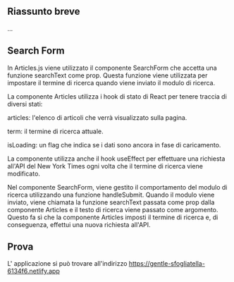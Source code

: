 ## Riassunto breve

...

## Search Form

In Articles.js viene utilizzato il componente SearchForm che accetta una funzione searchText come prop. Questa funzione viene utilizzata per impostare il termine di ricerca quando viene inviato il modulo di ricerca.

La componente Articles utilizza i hook di stato di React per tenere traccia di diversi stati:

articles: l'elenco di articoli che verrà visualizzato sulla pagina.

term: il termine di ricerca attuale.

isLoading: un flag che indica se i dati sono ancora in fase di caricamento.

La componente utilizza anche il hook useEffect per effettuare una richiesta all'API del New York Times ogni volta che il termine di ricerca viene modificato.

Nel componente SearchForm, viene gestito il comportamento del modulo di ricerca utilizzando una funzione handleSubmit. Quando il modulo viene inviato, viene chiamata la funzione searchText passata come prop dalla componente Articles e il testo di ricerca viene passato come argomento. Questo fa sì che la componente Articles imposti il termine di ricerca e, di conseguenza, effettui una nuova richiesta all'API.

## Prova

L' applicazione si può trovare all'indirizzo https://gentle-sfogliatella-6134f6.netlify.app
